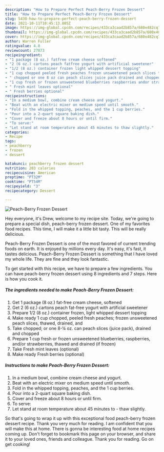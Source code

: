```yaml
---
description: "How to Prepare Perfect Peach-Berry Frozen Dessert"
title: "How to Prepare Perfect Peach-Berry Frozen Dessert"
slug: 5438-how-to-prepare-perfect-peach-berry-frozen-dessert
date: 2021-10-11T10:45:13.885Z
image: https://img-global.cpcdn.com/recipes/433ca3caad2b857a/680x482cq70/peach-berry-frozen-dessert-recipe-main-photo.jpg
thumbnail: https://img-global.cpcdn.com/recipes/433ca3caad2b857a/680x482cq70/peach-berry-frozen-dessert-recipe-main-photo.jpg
cover: https://img-global.cpcdn.com/recipes/433ca3caad2b857a/680x482cq70/peach-berry-frozen-dessert-recipe-main-photo.jpg
author: Warren Fuller
ratingvalue: 4.8
reviewcount: 27873
recipeingredient:
- "1 package (8 oz.) fatfree cream cheese softened"
- "2 (6 oz.) cartons peach fatfree yogurt with artificial sweetener"
- "1/2 (8 oz.) container frozen light whipped dessert topping"
- "1 cup chopped peeled fresh peaches frozen unsweetened peach slices thawed drained and"
- " chopped or one 8 oz can peach slices juice pack drained and chopped"
- "1 cup fresh or frozen unsweetened blueberries raspberries andor strawberries thawed and drained if frozen"
- " Fresh mint leaves optional"
- " Fresh berries optional"
recipeinstructions:
- "In a medium bowl, combine cream cheese and yogurt."
- "Beat with an electric mixer on medium speed until smooth."
- "Fold in the whipped topping, peaches, and the 1 cup berries."
- "Pour into a 2-quart square baking dish."
- "Cover and freeze about 8 hours or until firm."
- "To serve:"
- "Let stand at room temperature about 45 minutes to thaw slightly."
categories:
- Recipe
tags:
- peachberry
- frozen
- dessert

katakunci: peachberry frozen dessert 
nutrition: 203 calories
recipecuisine: American
preptime: "PT32M"
cooktime: "PT54M"
recipeyield: "3"
recipecategory: Dessert

---
```



![Peach-Berry Frozen Dessert](https://img-global.cpcdn.com/recipes/433ca3caad2b857a/680x482cq70/peach-berry-frozen-dessert-recipe-main-photo.jpg)

Hey everyone, it's Drew, welcome to my recipe site. Today, we're going to prepare a special dish, peach-berry frozen dessert. One of my favorites food recipes. This time, I will make it a little bit tasty. This will be really delicious.

Peach-Berry Frozen Dessert is one of the most favored of current trending foods on earth. It is enjoyed by millions every day. It's easy, it's fast, it tastes delicious. Peach-Berry Frozen Dessert is something that I have loved my whole life. They are fine and they look fantastic.




To get started with this recipe, we have to prepare a few ingredients. You can have peach-berry frozen dessert using 8 ingredients and 7 steps. Here is how you cook it.

<!--inarticleads1-->

##### The ingredients needed to make Peach-Berry Frozen Dessert:

1. Get 1 package (8 oz.) fat-free cream cheese, softened
1. Get 2 (6 oz.) cartons peach fat-free yogurt with artificial sweetener
1. Prepare 1/2 (8 oz.) container frozen, light whipped dessert topping
1. Make ready 1 cup chopped, peeled fresh peaches; frozen unsweetened peach slices, thawed, drained, and
1. Take  chopped; or one 8-¼ oz. can peach slices (juice pack), drained and chopped
1. Prepare 1 cup fresh or frozen unsweetened blueberries, raspberries, and/or strawberries, thawed and drained (if frozen)
1. Take  Fresh mint leaves (optional)
1. Make ready  Fresh berries (optional)




<!--inarticleads2-->

##### Instructions to make Peach-Berry Frozen Dessert:

1. In a medium bowl, combine cream cheese and yogurt.
1. Beat with an electric mixer on medium speed until smooth.
1. Fold in the whipped topping, peaches, and the 1 cup berries.
1. Pour into a 2-quart square baking dish.
1. Cover and freeze about 8 hours or until firm.
1. To serve:
1. Let stand at room temperature about 45 minutes to - thaw slightly.




So that's going to wrap it up with this exceptional food peach-berry frozen dessert recipe. Thank you very much for reading. I am confident that you will make this at home. There is gonna be interesting food at home recipes coming up. Don't forget to bookmark this page on your browser, and share it to your loved ones, friends and colleague. Thank you for reading. Go on get cooking!
